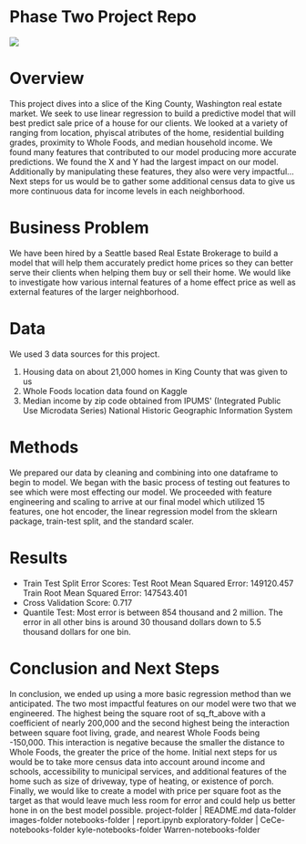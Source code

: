 # Phase Two Project Repo
<img src="KingCounty.jpeg">

# Overview
This project dives into a slice of the King County, Washington real estate market. We seek to use linear regression to build a predictive model that will best predict sale price of a house for our clients. We looked at a variety of ranging from location, phyiscal atributes of the home, residential building grades, proximity to Whole Foods, and median household income. We found many features that contributed to our model producing more accurate predictions. We found the X and Y had the largest impact on our model. Additionally by manipulating these features, they also were very impactful... Next steps for us would be to gather some additional census data to give us more continuous data for income levels in each neighborhood. 
# Business Problem
We have been hired by a Seattle based Real Estate Brokerage to build a model that will help them accurately predict home prices so they can better serve their clients when helping them buy or sell their home. We would like to investigate how various internal features of a home effect price as well as external features of the larger neighborhood.
# Data
We used 3 data sources for this project.
1. Housing data on about 21,000 homes in King County that was given to us
2. Whole Foods location data found on Kaggle
3. Median income by zip code obtained from  IPUMS' (Integrated Public Use Microdata Series) National Historic Geographic Information System
# Methods
We prepared our data by cleaning and combining into one dataframe to begin to model. We began with the basic process of testing out features to see which were most effecting our model. We proceeded with feature engineering and scaling to arrive at our final model which utilized 15 features, one hot encoder, the linear regression model from the sklearn package, train-test split, and the standard scaler.
# Results
* Train Test Split Error Scores: 
Test Root Mean Squared Error: 149120.457
Train Root Mean Squared Error: 147543.401
* Cross Validation Score: 0.717
* Quantile Test:
Most error is between 854 thousand and 2 million. The error in all other bins is around 30 thousand dollars down to 5.5 thousand dollars for one bin.
# Conclusion and Next Steps
In conclusion, we ended up using a more basic regression method than we anticipated. The two most impactful features on our model were two that we engineered. The highest being the square root of sq_ft_above with a coefficient of nearly 200,000 and the second highest being the interaction between square foot living, grade, and nearest Whole Foods being -150,000. This interaction is negative because the smaller the distance to Whole Foods, the greater the price of the home. Initial next steps for us would be to take more census data into account around income and schools, accessibility to municipal services, and additional features of the home such as size of driveway, type of heating, or existence of porch. Finally, we would like to create a model with price per square foot as the target as that would leave much less room for error and could help us better hone in on the best model possible.
project-folder
    |
    README.md
    data-folder
    images-folder
    notebooks-folder
          |
          report.ipynb
          exploratory-folder
                  |
                  CeCe-notebooks-folder
                  kyle-notebooks-folder 
                  Warren-notebooks-folder 